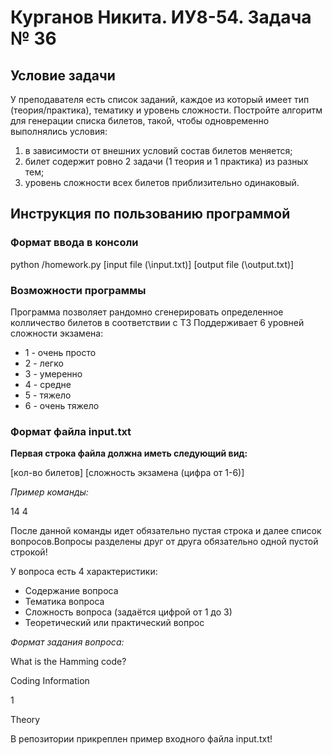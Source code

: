 # Курганов Никита. ИУ8-54. Задача № 36

## Условие задачи
У преподавателя есть список заданий, каждое из который имеет тип (теория/практика), тематику и уровень сложности. Постройте алгоритм для генерации списка билетов, такой, чтобы одновременно выполнялись условия:
1) в зависимости от внешних условий состав билетов меняется;
2) билет содержит ровно 2 задачи (1 теория и 1 практика) из разных тем;
3) уровень сложности всех билетов приблизительно одинаковый.

## Инструкция по пользованию программой

### Формат ввода в консоли 
python /homework.py [input file (\input.txt)] [output file (\output.txt)]

### Возможности программы

Программа позволяет рандомно сгенерировать определенное колличество билетов в соответствии с ТЗ 
Поддерживает 6 уровней сложности экзамена:
* 1 - очень просто
* 2 - легко 
* 3 - умеренно 
* 4 - средне 
* 5 - тяжело
* 6 - очень тяжело 

### Формат файла input.txt

**Первая строка файла должна иметь следующий вид:**

[кол-во билетов] [сложность экзамена (цифра от 1-6)]

*Пример команды:*

14 4

После данной команды идет обязательно пустая строка и далее список вопросов.Вопросы разделены друг от друга обязательно одной пустой строкой!

У вопроса есть 4 характеристики:
* Содержание вопроса
* Тематика вопроса
* Сложность вопроса (задаётся цифрой от 1 до 3)
* Теоретический или практический вопрос

*Формат задания вопроса:*

What is the Hamming code?

Coding Information

1

Theory

В репозитории прикреплен пример входного файла input.txt! 
